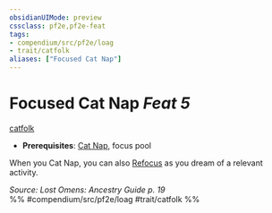 ```yaml
---
obsidianUIMode: preview
cssclass: pf2e,pf2e-feat
tags:
- compendium/src/pf2e/loag
- trait/catfolk
aliases: ["Focused Cat Nap"]
---
```

# Focused Cat Nap  *Feat 5*  
[catfolk](../../Rules/traits/catfolk-b1.md)  

- **Prerequisites**: [Cat Nap](cat-nap-loag.md), focus pool

When you Cat Nap, you can also [Refocus](../../Rules/actions/refocus.md) as you dream of a relevant activity.

*Source: Lost Omens: Ancestry Guide p. 19*  
%% #compendium/src/pf2e/loag #trait/catfolk %%